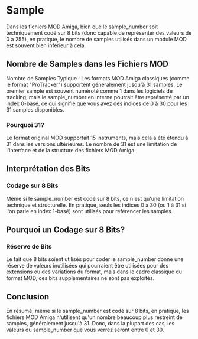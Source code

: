 # Sample

Dans les fichiers MOD Amiga, bien que le sample_number soit techniquement codé sur 8 bits
(donc capable de représenter des valeurs de 0 à 255), en pratique,
le nombre de samples utilisés dans un module MOD est souvent bien inférieur à cela.

## Nombre de Samples dans les Fichiers MOD

Nombre de Samples Typique : Les formats MOD Amiga classiques (comme le format "ProTracker")
supportent généralement jusqu'à 31 samples.
Le premier sample est souvent numéroté comme 1 dans les logiciels de tracking,
mais le sample_number en interne pourrait être représenté par un index 0-basé,
ce qui signifie que vous avez des indices de 0 à 30 pour les 31 samples disponibles.

### Pourquoi 31?

Le format original MOD supportait 15 instruments, mais cela a été étendu à 31 dans les versions ultérieures.
Le nombre de 31 est une limitation de l'interface et de la structure des fichiers MOD Amiga.

## Interprétation des Bits

### Codage sur 8 Bits

Même si le sample_number est codé sur 8 bits, ce n'est qu'une limitation technique et structurelle.
En pratique, seuls les indices 0 à 30 (ou 1 à 31 si l'on parle en index 1-basé) sont utilisés pour référencer les samples.

## Pourquoi un Codage sur 8 Bits?
### Réserve de Bits

Le fait que 8 bits soient utilisés pour coder le sample_number donne une réserve de valeurs inutilisées
qui pourraient être utilisées pour des extensions ou des variations du format,
mais dans le cadre classique du format MOD, ces bits supplémentaires ne sont pas exploités.

## Conclusion

En résumé, même si le sample_number est codé sur 8 bits, en pratique,
les fichiers MOD Amiga n'utilisent qu'un nombre beaucoup plus restreint de samples, généralement jusqu'à 31.
Donc, dans la plupart des cas, les valeurs du sample_number que vous verrez seront entre 0 et 30.
